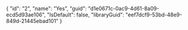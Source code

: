 {
  "id": "2",
  "name": "Yes",
  "guid": "d1e0671c-0ac9-4d61-8a09-ecd5d93ae106",
  "IsDefault": false,
  "libraryGuid": "eef7dcf9-53bd-48e9-849d-21445ebad101"
}